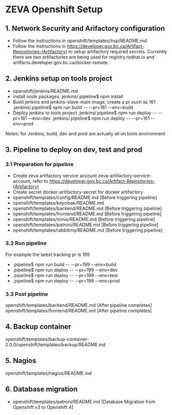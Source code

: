 # ZEVA Openshift Setup

## 1. Network Security and Arifactory configuration

- Follow the instructions in openshift/templates/nsp/README.md
- Follow the instructions in https://developer.gov.bc.ca/Artifact-Repositories-(Artifactory) to setup artifactory required secrets.
  Currently there are two artifactories are being used for registry.redhat.io and artifacts.developer.gov.bc.ca/docker-remote

## 2. Jenkins setup on tools project

- openshift/jenkins/README.md
- install node packages
  .jenkins/.pipeline$ npm install
- Build jenkins and jenkins-slave-main image, create a pr such as 161
  .jenkins/.pipeline$ npm run build -- --pr=161 --env=build
- Deploy jenkins to tools project
  .jenkins/.pipeline$ npm run deploy -- --pr=161 --env=dev
  .jenkins/.pipeline$ npm run deploy -- --pr=161 --env=prod

Notes: for Jenkins, build, dev and prod are actually all on tools environment

## 3. Pipeline to deploy on dev, test and prod

### 3.1 Preparation for pipeline

- Create zeva artifactory service account zeva-artifactory-service-account, refer to https://developer.gov.bc.ca/Artifact-Repositories-(Artifactory)
- Create secret docker-artifactory-secret for docker artifactory
- openshift/templates/config/README.md [Before triggering pipeline]
- openshift/templates/keycloak/README.md
- openshift/templates/backend/README.md [Before triggering pipeline]
- openshift/templates/frontend/README.md [Before triggering pipeline]
- openshift/templates/minio/README.md [Before triggering pipeline]
- openshift/templates/patroni/README.md [Before triggering pipeline]
- openshift/templates/rabbitmq/README.md [Before triggering pipeline]

### 3.2 Run pipeline

For example the latest tracking pr is 199

- .pipeline$ npm run build -- --pr=199 --env=build
- .pipeline$ npm run deploy -- --pr=199 --env=dev
- .pipeline$ npm run deploy -- --pr=199 --env=test
- .pipeline$ npm run deploy -- --pr=199 --env=prod

### 3.3 Post pipeline

openshift/templates/backend/README.md [After pipeline completes]
openshift/templates/frontend/README.md [After pipeline completes]

## 4. Backup container

openshift/templates/backup-container-2.0.0/openshift/templates/backup/README.md

## 5. Nagios

openshift/templates/nagios/README.md

## 6. Database migration

- openshift/templates/patroni/README.md [Database Migration from Openshift v3 to Openshift 4]
